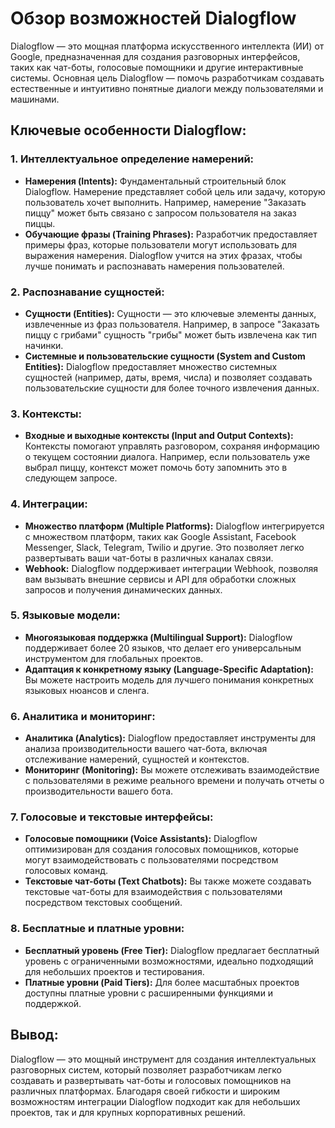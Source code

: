 # Обзор возможностей Dialogflow

Dialogflow — это мощная платформа искусственного интеллекта (ИИ) от Google, предназначенная для создания разговорных интерфейсов, таких как чат-боты, голосовые помощники и другие интерактивные системы. Основная цель Dialogflow — помочь разработчикам создавать естественные и интуитивно понятные диалоги между пользователями и машинами.

## Ключевые особенности Dialogflow:

### 1. Интеллектуальное определение намерений:
   - **Намерения (Intents):** Фундаментальный строительный блок Dialogflow. Намерение представляет собой цель или задачу, которую пользователь хочет выполнить. Например, намерение "Заказать пиццу" может быть связано с запросом пользователя на заказ пиццы.
   - **Обучающие фразы (Training Phrases):** Разработчик предоставляет примеры фраз, которые пользователи могут использовать для выражения намерения. Dialogflow учится на этих фразах, чтобы лучше понимать и распознавать намерения пользователей.

### 2. Распознавание сущностей:
   - **Сущности (Entities):** Сущности — это ключевые элементы данных, извлеченные из фраз пользователя. Например, в запросе "Заказать пиццу с грибами" сущность "грибы" может быть извлечена как тип начинки.
   - **Системные и пользовательские сущности (System and Custom Entities):** Dialogflow предоставляет множество системных сущностей (например, даты, время, числа) и позволяет создавать пользовательские сущности для более точного извлечения данных.

### 3. Контексты:
   - **Входные и выходные контексты (Input and Output Contexts):** Контексты помогают управлять разговором, сохраняя информацию о текущем состоянии диалога. Например, если пользователь уже выбрал пиццу, контекст может помочь боту запомнить это в следующем запросе.

### 4. Интеграции:
   - **Множество платформ (Multiple Platforms):** Dialogflow интегрируется с множеством платформ, таких как Google Assistant, Facebook Messenger, Slack, Telegram, Twilio и другие. Это позволяет легко развертывать ваши чат-боты в различных каналах связи.
   - **Webhook:** Dialogflow поддерживает интеграции Webhook, позволяя вам вызывать внешние сервисы и API для обработки сложных запросов и получения динамических данных.

### 5. Языковые модели:
   - **Многоязыковая поддержка (Multilingual Support):** Dialogflow поддерживает более 20 языков, что делает его универсальным инструментом для глобальных проектов.
   - **Адаптация к конкретному языку (Language-Specific Adaptation):** Вы можете настроить модель для лучшего понимания конкретных языковых нюансов и сленга.

### 6. Аналитика и мониторинг:
   - **Аналитика (Analytics):** Dialogflow предоставляет инструменты для анализа производительности вашего чат-бота, включая отслеживание намерений, сущностей и контекстов.
   - **Мониторинг (Monitoring):** Вы можете отслеживать взаимодействие с пользователями в режиме реального времени и получать отчеты о производительности вашего бота.

### 7. Голосовые и текстовые интерфейсы:
   - **Голосовые помощники (Voice Assistants):** Dialogflow оптимизирован для создания голосовых помощников, которые могут взаимодействовать с пользователями посредством голосовых команд.
   - **Текстовые чат-боты (Text Chatbots):** Вы также можете создавать текстовые чат-боты для взаимодействия с пользователями посредством текстовых сообщений.

### 8. Бесплатные и платные уровни:
   - **Бесплатный уровень (Free Tier):** Dialogflow предлагает бесплатный уровень с ограниченными возможностями, идеально подходящий для небольших проектов и тестирования.
   - **Платные уровни (Paid Tiers):** Для более масштабных проектов доступны платные уровни с расширенными функциями и поддержкой.

## Вывод:
Dialogflow — это мощный инструмент для создания интеллектуальных разговорных систем, который позволяет разработчикам легко создавать и развертывать чат-боты и голосовых помощников на различных платформах. Благодаря своей гибкости и широким возможностям интеграции Dialogflow подходит как для небольших проектов, так и для крупных корпоративных решений.